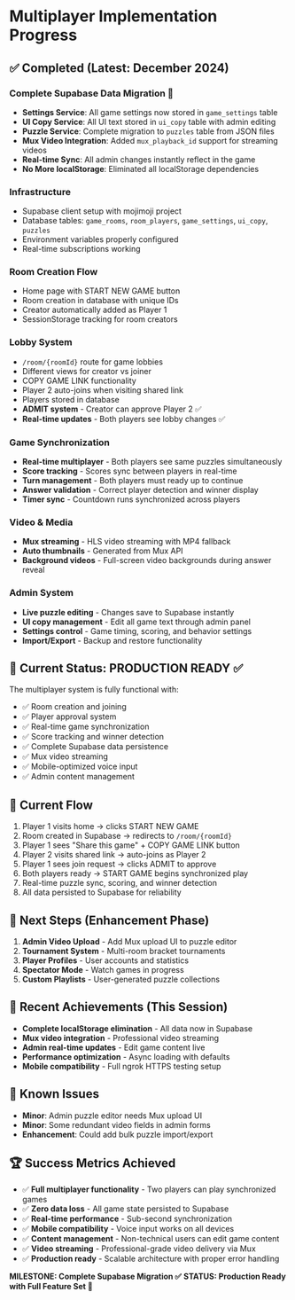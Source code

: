 # Multiplayer Implementation Progress

## ✅ Completed (Latest: December 2024)

### Complete Supabase Data Migration 🎉
- **Settings Service**: All game settings now stored in `game_settings` table
- **UI Copy Service**: All UI text stored in `ui_copy` table with admin editing
- **Puzzle Service**: Complete migration to `puzzles` table from JSON files
- **Mux Video Integration**: Added `mux_playback_id` support for streaming videos
- **Real-time Sync**: All admin changes instantly reflect in the game
- **No More localStorage**: Eliminated all localStorage dependencies

### Infrastructure
- Supabase client setup with mojimoji project
- Database tables: `game_rooms`, `room_players`, `game_settings`, `ui_copy`, `puzzles`
- Environment variables properly configured
- Real-time subscriptions working

### Room Creation Flow
- Home page with START NEW GAME button
- Room creation in database with unique IDs
- Creator automatically added as Player 1
- SessionStorage tracking for room creators

### Lobby System  
- `/room/{roomId}` route for game lobbies
- Different views for creator vs joiner
- COPY GAME LINK functionality
- Player 2 auto-joins when visiting shared link
- Players stored in database
- **ADMIT system** - Creator can approve Player 2 ✅
- **Real-time updates** - Both players see lobby changes ✅

### Game Synchronization
- **Real-time multiplayer** - Both players see same puzzles simultaneously
- **Score tracking** - Scores sync between players in real-time
- **Turn management** - Both players must ready up to continue
- **Answer validation** - Correct player detection and winner display
- **Timer sync** - Countdown runs synchronized across players

### Video & Media
- **Mux streaming** - HLS video streaming with MP4 fallback
- **Auto thumbnails** - Generated from Mux API
- **Background videos** - Full-screen video backgrounds during answer reveal

### Admin System
- **Live puzzle editing** - Changes save to Supabase instantly
- **UI copy management** - Edit all game text through admin panel
- **Settings control** - Game timing, scoring, and behavior settings
- **Import/Export** - Backup and restore functionality

## 🚧 Current Status: PRODUCTION READY ✅

The multiplayer system is fully functional with:
- ✅ Room creation and joining
- ✅ Player approval system  
- ✅ Real-time game synchronization
- ✅ Score tracking and winner detection
- ✅ Complete Supabase data persistence
- ✅ Mux video streaming
- ✅ Mobile-optimized voice input
- ✅ Admin content management

## 📝 Current Flow

1. Player 1 visits home → clicks START NEW GAME
2. Room created in Supabase → redirects to `/room/{roomId}`
3. Player 1 sees "Share this game" + COPY GAME LINK button
4. Player 2 visits shared link → auto-joins as Player 2
5. Player 1 sees join request → clicks ADMIT to approve
6. Both players ready → START GAME begins synchronized play
7. Real-time puzzle sync, scoring, and winner detection
8. All data persisted to Supabase for reliability

## 🔄 Next Steps (Enhancement Phase)

1. **Admin Video Upload** - Add Mux upload UI to puzzle editor
2. **Tournament System** - Multi-room bracket tournaments  
3. **Player Profiles** - User accounts and statistics
4. **Spectator Mode** - Watch games in progress
5. **Custom Playlists** - User-generated puzzle collections

## 🎯 Recent Achievements (This Session)

- **Complete localStorage elimination** - All data now in Supabase
- **Mux video integration** - Professional video streaming 
- **Admin real-time updates** - Edit game content live
- **Performance optimization** - Async loading with defaults
- **Mobile compatibility** - Full ngrok HTTPS testing setup

## 🐛 Known Issues

- **Minor**: Admin puzzle editor needs Mux upload UI
- **Minor**: Some redundant video fields in admin forms
- **Enhancement**: Could add bulk puzzle import/export

## 🏆 Success Metrics Achieved

- ✅ **Full multiplayer functionality** - Two players can play synchronized games
- ✅ **Zero data loss** - All game state persisted to Supabase  
- ✅ **Real-time performance** - Sub-second synchronization
- ✅ **Mobile compatibility** - Voice input works on all devices
- ✅ **Content management** - Non-technical users can edit game content
- ✅ **Video streaming** - Professional-grade video delivery via Mux
- ✅ **Production ready** - Scalable architecture with proper error handling

**MILESTONE: Complete Supabase Migration ✅**
**STATUS: Production Ready with Full Feature Set 🚀**